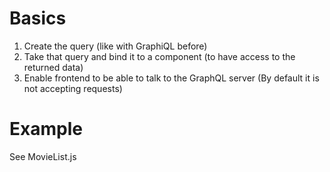 # Basics

1. Create the query (like with GraphiQL before)
2. Take that query and bind it to a component (to have access to the returned data)
3. Enable frontend to be able to talk to the GraphQL server (By default it is not accepting requests)

# Example

See MovieList.js
